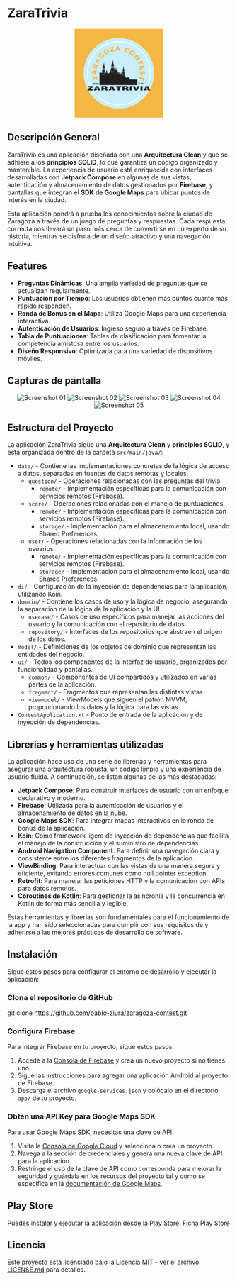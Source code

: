 # ZaraTrivia

<p align="center">
  <img src="app/src/main/ic_launcher-playstore.png" alt="Logo de ZaraTrivia" width="200">
</p>

## Descripción General

ZaraTrivia es una aplicación diseñada con una **Arquitectura Clean** y que se adhiere a los **principios SOLID**, lo que garantiza un código organizado y mantenible. La experiencia de usuario está enriquecida con interfaces desarrolladas con **Jetpack Compose** en algunas de sus vistas, autenticación y almacenamiento de datos gestionados por **Firebase**, y pantallas que integran el **SDK de Google Maps** para ubicar puntos de interés en la ciudad.

Esta aplicación pondrá a prueba los conocimientos sobre la ciudad de Zaragoza a través de un juego de preguntas y respuestas. Cada respuesta correcta nos llevará un paso más cerca de convertirse en un experto de su historia, mientras se disfruta de un diseño atractivo y una navegación intuitiva.

## Features

- **Preguntas Dinámicas**: Una amplia variedad de preguntas que se actualizan regularmente.
- **Puntuación por Tiempo**: Los usuarios obtienen más puntos cuanto más rápido responden.
- **Ronda de Bonus en el Mapa**: Utiliza Google Maps para una experiencia interactiva.
- **Autenticación de Usuarios**: Ingreso seguro a través de Firebase.
- **Tabla de Puntuaciones**: Tablas de clasificación para fomentar la competencia amistosa entre los usuarios.
- **Diseño Responsivo**: Optimizada para una variedad de dispositivos móviles.

## Capturas de pantalla

<p align="center">
  <img src="assets/img/screenshots/screen_001.png" alt="Screenshot 01" width="150">
  <img src="assets/img/screenshots/screen_002.png" alt="Screenshot 02" width="150">
  <img src="assets/img/screenshots/screen_003.png" alt="Screenshot 03" width="150">
  <img src="assets/img/screenshots/screen_004.png" alt="Screenshot 04" width="150">
  <img src="assets/img/screenshots/screen_005.png" alt="Screenshot 05" width="150">
</p>

## Estructura del Proyecto

La aplicación ZaraTrivia sigue una **Arquitectura Clean** y **principios SOLID**, y está organizada dentro de la carpeta `src/main/java/`:

- `data/` - Contiene las implementaciones concretas de la lógica de acceso a datos, separadas en fuentes de datos remotas y locales.
  - `question/` - Operaciones relacionadas con las preguntas del trivia.
      - `remote/` - Implementación específicas para la comunicación con servicios remotos (Firebase).
  - `score/` - Operaciones relacionadas con el manejo de puntuaciones.
    - `remote/` - Implementación específicas para la comunicación con servicios remotos (Firebase).
    - `storage/` - Implementación para el almacenamiento local, usando Shared Preferences.
  - `user/` - Operaciones relacionadas con la información de los usuarios.
    - `remote/` - Implementación específicas para la comunicación con servicios remotos (Firebase).
    - `storage/` - Implementación para el almacenamiento local, usando Shared Preferences.
- `di/` - Configuración de la inyección de dependencias para la aplicación, utilizando Koin.
- `domain/` - Contiene los casos de uso y la lógica de negocio, asegurando la separación de la lógica de la aplicación y la UI.
  - `usecase/` - Casos de uso específicos para manejar las acciones del usuario y la comunicación con el repositorio de datos.
  - `repository/` - Interfaces de los repositorios que abstraen el origen de los datos.
- `model/` - Definiciones de los objetos de dominio que representan las entidades del negocio.
- `ui/` - Todos los componentes de la interfaz de usuario, organizados por funcionalidad y pantallas.
  - `common/` - Componentes de UI compartidos y utilizados en varias partes de la aplicación.
  - `fragment/` - Fragmentos que representan las distintas vistas.
  - `viewmodel/` - ViewModels que siguen el patrón MVVM, proporcionando los datos y la lógica para las vistas.
- `ContestApplication.kt` - Punto de entrada de la aplicación y de inyección de dependencias.

## Librerías y herramientas utilizadas

La aplicación hace uso de una serie de librerías y herramientas para asegurar una arquitectura robusta, un código limpio y una experiencia de usuario fluida. A continuación, se listan algunas de las más destacadas:

- **Jetpack Compose**: Para construir interfaces de usuario con un enfoque declarativo y moderno.
- **Firebase**: Utilizada para la autenticación de usuarios y el almacenamiento de datos en la nube.
- **Google Maps SDK**: Para integrar mapas interactivos en la ronda de bonus de la aplicación.
- **Koin**: Como framework ligero de inyección de dependencias que facilita el manejo de la construcción y el suministro de dependencias.
- **Android Navigation Component**: Para definir una navegación clara y consistente entre los diferentes fragmentos de la aplicación.
- **ViewBinding**: Para interactuar con las vistas de una manera segura y eficiente, evitando errores comunes como null pointer exception.
- **Retrofit**: Para manejar las peticiones HTTP y la comunicación con APIs para datos remotos.
- **Coroutines de Kotlin**: Para gestionar la asincronía y la concurrencia en Kotlin de forma más sencilla y legible.

Estas herramientas y librerías son fundamentales para el funcionamiento de la app y han sido seleccionadas para cumplir con sus requisitos de y adherirse a las mejores prácticas de desarrollo de software.

## Instalación

Sigue estos pasos para configurar el entorno de desarrollo y ejecutar la aplicación:

### Clona el repositorio de GitHub
git clone https://github.com/pablo-ziura/zaragoza-contest.git

### Configura Firebase
Para integrar Firebase en tu proyecto, sigue estos pasos:
1. Accede a la [Consola de Firebase](https://console.firebase.google.com/) y crea un nuevo proyecto si no tienes uno.
2. Sigue las instrucciones para agregar una aplicación Android al proyecto de Firebase.
3. Descarga el archivo `google-services.json` y colócalo en el directorio `app/` de tu proyecto.

### Obtén una API Key para Google Maps SDK
Para usar Google Maps SDK, necesitas una clave de API:
1. Visita la [Consola de Google Cloud](https://console.cloud.google.com/) y selecciona o crea un proyecto.
2. Navega a la sección de credenciales y genera una nueva clave de API para la aplicación.
3. Restringe el uso de la clave de API como corresponda para mejorar la seguridad y guárdala en los recursos del proyecto tal y como se especifica en la [documentación de Google Maps](https://developers.google.com/maps/documentation/android-sdk/get-api-key).

## Play Store

Puedes instalar y ejecutar la aplicación desde la Play Store: [Ficha Play Store](https://play.google.com/store/apps/details?id=com.zaragoza.contest)

## Licencia

Este proyecto está licenciado bajo la Licencia MIT - ver el archivo [LICENSE.md](LICENSE.md) para detalles.